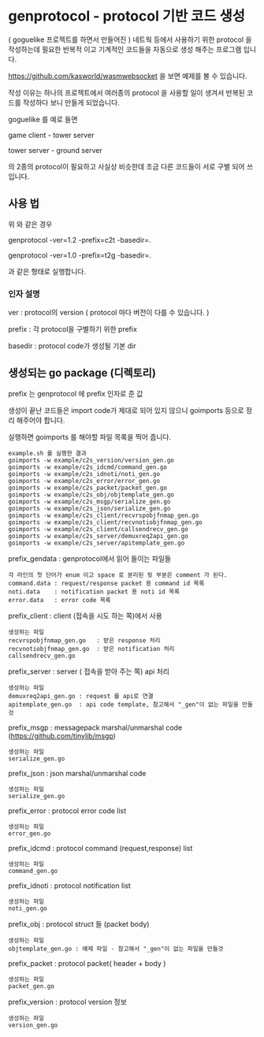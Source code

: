 # genprotocol - protocol 기반 코드 생성

( goguelike 프로젝트를 하면서 만들어진 )
네트웍 등에서 사용하기 위한 protocol 을 작성하는데 필요한 반복적 이고 기계적인 코드들을 자동으로 생성 해주는 프로그램 입니다. 

https://github.com/kasworld/wasmwebsocket 을 보면 예제를 볼 수 있습니다. 

작성 이유는 하나의 프로젝트에서 여러종의 protocol 을 사용할 일이 생겨서 
반복된 코드를 작성하다 보니 만들게 되었습니다. 

goguelike 를 예로 들면 

game client - tower server 

tower server - ground server 

의 2종의 protocol이 필요하고 사실상 비슷한데 조금 다른 코드들이 서로 구별 되어 쓰입니다. 


## 사용 법 
위 와 같은 경우 

genprotocol -ver=1.2 -prefix=c2t -basedir=. 

genprotocol -ver=1.0 -prefix=t2g -basedir=. 

과 같은 형태로 실행합니다. 

### 인자 설명 

ver : protocol의 version ( protocol 마다 버전이 다를 수 있습니다. )

prefix : 각 protocol을 구별하기 위한 prefix 

basedir : protocol code가 생성될 기본 dir


## 생성되는 go package (디렉토리)

prefix 는 genprotocol 에 prefix 인자로 준 값 

생성이 끝난 코드들은 import code가 제대로 되어 있지 않으니 
goimports 등으로 정리 해주어야 합니다. 

실행하면 goimports 를 해야할 파일 목록을 찍어 줍니다. 
	
	example.sh 를 실행한 결과 
	goimports -w example/c2s_version/version_gen.go
	goimports -w example/c2s_idcmd/command_gen.go
	goimports -w example/c2s_idnoti/noti_gen.go
	goimports -w example/c2s_error/error_gen.go
	goimports -w example/c2s_packet/packet_gen.go
	goimports -w example/c2s_obj/objtemplate_gen.go
	goimports -w example/c2s_msgp/serialize_gen.go
	goimports -w example/c2s_json/serialize_gen.go
	goimports -w example/c2s_client/recvrspobjfnmap_gen.go
	goimports -w example/c2s_client/recvnotiobjfnmap_gen.go
	goimports -w example/c2s_client/callsendrecv_gen.go
	goimports -w example/c2s_server/demuxreq2api_gen.go
	goimports -w example/c2s_server/apitemplate_gen.go


prefix_gendata : genprotocol에서 읽어 들이는 파일들 

	각 라인의 첫 단어가 enum 이고 space 로 분리된 뒷 부분은 comment 가 된다. 
	command.data : request/response packet 용 command id 목록 
	noti.data    : notification packet 용 noti id 목록 
	error.data   : error code 목록 


prefix_client : client (접속을 시도 하는 쪽)에서 사용 

	생성하는 파일 
	recvrspobjfnmap_gen.go   : 받은 response 처리 
	recvnotiobjfnmap_gen.go  : 받은 notification 처리 
	callsendrecv_gen.go      

prefix_server : server ( 접속을 받아 주는 쪽) api 처리

	생성하는 파일 
	demuxreq2api_gen.go : request 를 api로 연결 
	apitemplate_gen.go  : api code template, 참고해서 "_gen"이 없는 파일을 만들것 

prefix_msgp : messagepack marshal/unmarshal code (https://github.com/tinylib/msgp)

	생성하는 파일 
	serialize_gen.go
 
prefix_json : json marshal/unmarshal code 

	생성하는 파일 
	serialize_gen.go

prefix_error : protocol error code list

	생성하는 파일 
	error_gen.go 


prefix_idcmd : protocol command (request,response) list 

	생성하는 파일 
	command_gen.go

prefix_idnoti : protocol notification list 

	생성하는 파일 
	noti_gen.go

prefix_obj : protocol struct 들 (packet body)

	생성하는 파일 
	objtemplate_gen.go : 예제 파일 - 참고해서 "_gen"이 없는 파일을 만들것 

prefix_packet : protocol packet( header + body )

	생성하는 파일 
	packet_gen.go

prefix_version : protocol version 정보 

	생성하는 파일 
	version_gen.go

